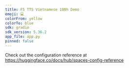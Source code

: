 ```yaml
---
title: F5 TTS Vietnamese 100h Demo
emoji: 💻
colorFrom: yellow
colorTo: blue
sdk: gradio
sdk_version: 5.36.2
app_file: app.py
pinned: false
---
```


Check out the configuration reference at https://huggingface.co/docs/hub/spaces-config-reference